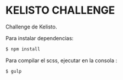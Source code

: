 # KELISTO CHALLENGE

Challenge de Kelisto.

Para instalar dependencias: 

```sh
$ npm install 
```

Para compilar el scss, ejecutar en la consola : 
```sh
$ gulp 
```

